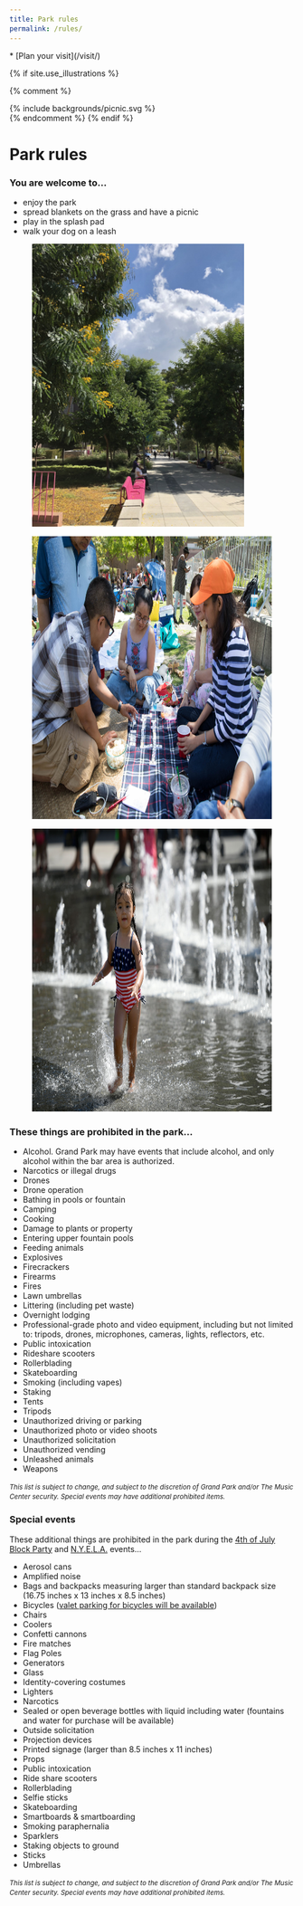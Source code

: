 ```yaml
---
title: Park rules
permalink: /rules/
---
```


<nav markdown="1">
* [Plan your visit](/visit/)
</nav>

{% if site.use_illustrations %}
<style>
.illustration {
  grid-column: -3/-1;
  grid-row: 3/6;
}
.illustration svg {
  height: 20vmax;
  width: auto;
  color: inherit;
}
.illustration svg,
.illustration svg path {
  fill: currentColor;
}
.illustration svg * {
  color: inherit !important;
}
main h1 {
  grid-column-end: -4;
}
main > nav:first-child {
  grid-row-start: 1;
}
body > main > h3,
body > main > ul,
body > main > main > h3,
body > main > main > ul,
body > main > main > p {
  grid-column-start: 3;
  grid-column-end: 8;
}
body > main > main > h3,
body > main > main > ul,
body > main > main > p {
  grid-column-start: 3;
  grid-column-end: 8;
}

body > main > figure {
  width: calc(100vw - 3em);
  height: calc(100vw - 3em);
  border-radius: 50%;
}
body > main > figure img {
  display: block;
  width: calc(100vw - 3.75em);
  height: calc(100vw - 3.75em);
  object-fit: cover;
  border-radius: 50%;
  max-width: none;
}
@media (min-width: 60em) {
  body > main > figure {
    width: auto;
    height: auto;
    grid-column: -3/-1;
    grid-row: 2/4;
    justify-self: end;
    align-self: start;
    margin-bottom: 0;
    margin-top: 0;
  }
  body > main > figure img {
    width: 25vw;
    height: 25vw;
  }
  body > main > figure + figure {
    grid-column: -4/-2;
    grid-row: 4/7;
    left: -10vw;
    top: -3.5vw;
  }
  body > main > figure + figure + figure {
    grid-column: -3/-1;
    grid-row: 5/8;
    left: unset;
    top: unset;
  }
  body > main > figure img {
    width: 25vw;
    height: 25vw;
  }
  body > main > main:first-of-type {
    margin-top: -20vw;
  }
    body > main > figure {
      grid-row: 1/5;
    }
}
@media (min-width: 80em) {
  body > main > figure {
    margin-right: 5vw;
  }
  body > main > figure img {
    width: calc(2.5/8 * 100vw - 3em);
    height: calc(2.5/8 * 100vw - 3em);
  }
}
@media (min-width: 60em) {
  body > main > figure:nth-of-type(2) {
    left: -10vw;
    top: 5vw;
  }
  body > main > figure:nth-of-type(2) img {
    width: calc(1.5/8 * 100vw - 3em);
    height: calc(1.5/8 * 100vw - 3em);
  }
  body > main > figure:nth-of-type(3) img {
    width: calc(2/8 * 100vw - 3em);
    height: calc(2/8 * 100vw - 3em);
  }
}

@media (min-width: 60em) {
  main > nav:first-child {
    grid-row: 1/2;
    position: relative;
    z-index: 2;
  }
  body > main > h1 {
    grid-column: 2/-1;
    grid-row: 1/2;
    z-index: 1;
    margin-top: 0.25em;
    /*
    text-shadow: 0 0 1em var(--sky);
    */
  }
  body > main > h1 + p {
    grid-row: 3/4;
    grid-column: 5/-2;
    font-size: inherit;
    position: relative;
    left: 2vw;
    padding-top: 0.125em;
  }
  body > main > nav:not(:first-child) {
    grid-row: 1/2;
    grid-column: 2/5;
    justify-self: end;
    text-align: right;
    padding: 0.5em 1.9em 4.5em 0;
    position: relative;
    left: 2vw;
  }
  body > main > nav:not(:first-child) li a {
    text-decoration: underline;
  }
  body > main > nav:not(:first-child) li a::before {
    left: unset;
    right: -1.5em;
  }
  body > main > figure:nth-of-type(1) {
    grid-row: 2/3;
    grid-column: 2/-2;
    align-self: start;
    justify-self: start;
    left: unset;
    top: unset;
    margin: unset;
  }
  body > main > figure:nth-of-type(2) {
    grid-row: 2/3;
    grid-column: 2/-2;
    align-self: start;
    justify-self: center;
    left: unset;
    top: unset;
    margin: unset;
  }
  body > main > figure:nth-of-type(3) {
    grid-row: 2/3;
    grid-column: 2/-2;
    align-self: start;
    justify-self: end;
    left: unset;
    top: unset;
    margin: unset;
  }
  body > main > main:first-of-type {
    margin-top: 4.5em;
  }
  body > main > figure:nth-of-type(1) img,
  body > main > figure:nth-of-type(2) img,
  body > main > figure:nth-of-type(3) img {
    width: calc(2/8 * 100vw - 3em);
    height: calc(2/8 * 100vw - 3em);
  }
}
</style>

{% comment %}
<div class="illustration">
{% include backgrounds/picnic.svg %}
</div>
{% endcomment %}
{% endif %}

Park rules
==========

### You are welcome to...

*   enjoy the park
*   spread blankets on the grass and have a picnic
*   play in the splash pad
*   walk your dog on a leash

<figure>
  <img src="/uploads/areas/gardens-2.jpg" alt="Photo" height="500" />
</figure>

<figure>
  <img src="/uploads/areas/performance-lawn-4.jpg" alt="Photo" height="500" />
</figure>

<figure>
  <img src="/assets/temporary/optimized/Select_JMC1641.jpg" alt="Photo" height="500" />
</figure>



<main class="lime-light" markdown="1">

### These things are prohibited in the park…

*   Alcohol. Grand Park may have events that include alcohol, and only alcohol within the bar area is authorized.
*   Narcotics or illegal drugs
*   Drones
*   Drone operation 
*   Bathing in pools or fountain
*   Camping
*   Cooking
*   Damage to plants or property
*   Entering upper fountain pools
*   Feeding animals
*   Explosives
*   Firecrackers
*   Firearms
*   Fires
*   Lawn umbrellas
*   Littering (including pet waste)
*   Overnight lodging
*   Professional-grade photo and video equipment, including but not limited to: tripods, drones, microphones, cameras, lights, reflectors, etc.
*   Public intoxication
*   Rideshare scooters
*   Rollerblading
*   Skateboarding
*   Smoking (including vapes)
*   Staking
*   Tents
*   Tripods
*   Unauthorized driving or parking
*   Unauthorized photo or video shoots
*   Unauthorized solicitation
*   Unauthorized vending
*   Unleashed animals
*   Weapons

<small><i>This list is subject to change, and subject to the discretion of Grand Park and/or The Music Center security. Special events may have additional prohibited items.</i></small>

### Special events

These additional things are prohibited in the park during the [4th of July Block Party](/4thofjuly/) and [N.Y.E.L.A.](/nyela/) events…

* Aerosol cans 
* Amplified noise
* Bags and backpacks measuring larger than standard backpack size (16.75 inches x 13 inches x 8.5 inches)
* Bicycles ([valet parking for bicycles will be available](/4thofjuly/#bicycles))
* Chairs
* Coolers
* Confetti cannons
* Fire matches 
* Flag Poles
* Generators
* Glass
* Identity-covering costumes
* Lighters
* Narcotics
* Sealed or open beverage bottles with liquid including water (fountains and water for purchase will be available)
* Outside solicitation 
* Projection devices 
* Printed signage (larger than 8.5 inches x 11 inches)
* Props
* Public intoxication
* Ride share scooters
* Rollerblading
* Selfie sticks
* Skateboarding
* Smartboards & smartboarding
* Smoking paraphernalia
* Sparklers
* Staking objects to ground
* Sticks
* Umbrellas

<small><i>This list is subject to change, and subject to the discretion of Grand Park and/or The Music Center security. Special events may have additional prohibited items.</i></small>

</main>

